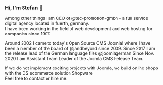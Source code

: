### Hi, I'm Stefan 👋

Among other things I am CEO of @tec-promotion-gmbh - a full service digital agency located in fuerth, germany.  
I have been working in the field of web development and web hosting for companies since 1997.  

Around 2002 I came to today's Open Source CMS Joomla! where I have been a member of the board of @jandbeyond since 2009. Since 2017 I am the release lead of the German language files @joomlagerman Since Nov. 2020 I am Assistant Team Leader of the Joomla CMS Release Team.  

If we do not implement exciting projects with Joomla, we build online shops with the OS ecommerce solution Shopware.  
Feel free to contact or hire me. 
